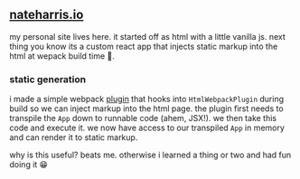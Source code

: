 ## [nateharris.io](https://nateharris.io)

my personal site lives here. it started off as html with a little vanilla js. next thing you know its a custom react app that injects static markup into the html at wepack build time 😬.

### static generation
i made a simple webpack [plugin](reactSsrHtmlPlugin.js) that hooks into `HtmlWebpackPlugin` during build so we can inject markup into the html page. the plugin first needs to transpile the `App` down to runnable code (ahem, JSX!). we then take this code and execute it. we now have access to our transpiled `App` in memory and can render it to static markup.

why is this useful? beats me. otherwise i learned a thing or two and had fun doing it 😁

